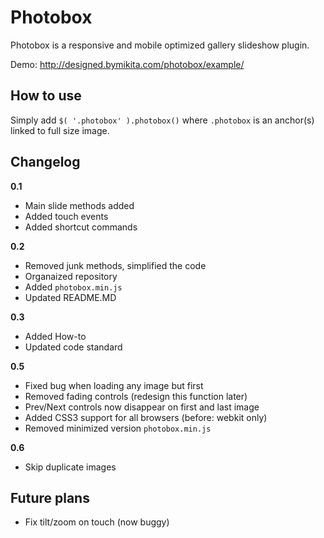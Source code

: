 Photobox
========

Photobox is a responsive and mobile optimized gallery slideshow plugin.

Demo: http://designed.bymikita.com/photobox/example/

How to use
----------

Simply add `$( '.photobox' ).photobox()` where `.photobox` is an anchor(s) linked to full size image.

Changelog
---------

__0.1__
* Main slide methods added
* Added touch events
* Added shortcut commands

__0.2__
* Removed junk methods, simplified the code
* Organaized repository
* Added `photobox.min.js`
* Updated README.MD

__0.3__
* Added How-to
* Updated code standard

__0.5__
* Fixed bug when loading any image but first
* Removed fading controls (redesign this function later)
* Prev/Next controls now disappear on first and last image
* Added CSS3 support for all browsers (before: webkit only)
* Removed minimized version `photobox.min.js`

__0.6__
* Skip duplicate images

Future plans
------------
* Fix tilt/zoom on touch (now buggy)
